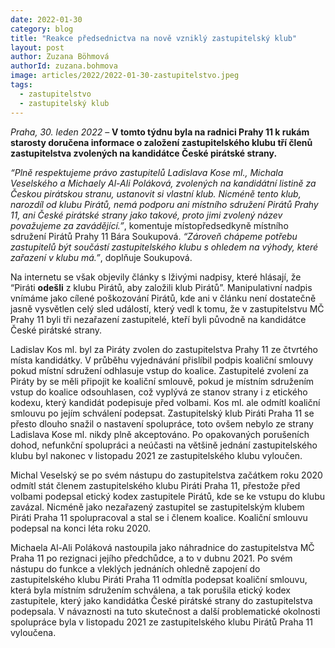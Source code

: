 ```yaml
---
date: 2022-01-30
category: blog
title: "Reakce předsednictva na nově vzniklý zastupitelský klub"
layout: post
author: Zuzana Böhmová
authorId: zuzana.bohmova
image: articles/2022/2022-01-30-zastupitelstvo.jpeg
tags: 
  - zastupitelstvo
  - zastupitelský klub
---
```


*Praha, 30. leden 2022* – **V tomto týdnu byla na radnici Prahy 11 k rukám starosty doručena informace o založení zastupitelského klubu tří členů zastupitelstva zvolených na kandidátce České pirátské strany.**

*“Plně respektujeme právo zastupitelů Ladislava Kose ml., Michala Veselského a Michaely Al-Ali Poláková, zvolených na kandidátní listině za Českou pirátskou stranu, ustanovit si vlastní klub. Nicméně tento klub, narozdíl od klubu Pirátů, nemá podporu ani místního sdružení Pirátů Prahy 11, ani České pirátské strany jako takové, proto jimi zvolený název považujeme za zavádějící.”*, komentuje místopředsedkyně místního sdružení Pirátů Prahy 11 Bára Soukupová. *“Zároveň chápeme potřebu zastupitelů být součástí zastupitelského klubu s ohledem na výhody, které zařazení v klubu má.”*, doplňuje Soukupová.


Na internetu se však objevily články s lživými nadpisy, které hlásají, že “Piráti **odešli** z klubu Pirátů, aby založili klub Pirátů”. Manipulativní nadpis vnímáme jako cílené poškozování Pirátů, kde ani v článku není dostatečně jasně vysvětlen celý sled událostí, který vedl k tomu, že v zastupitelstvu MČ Prahy 11 byli tři nezařazení zastupitelé, kteří byli původně na kandidátce České pirátské strany. 

Ladislav Kos ml. byl za Piráty zvolen do zastupitelstva Prahy 11 ze čtvrtého místa kandidátky. V průběhu vyjednávání přislíbil podpis koaliční smlouvy pokud místní sdružení odhlasuje vstup do koalice. Zastupitelé zvolení za Piráty by se měli připojit ke koaliční smlouvě, pokud je místním sdružením vstup do koalice odsouhlasen, což vyplývá ze stanov strany i z etického kodexu, který kandidát podepisuje před volbami. Kos ml. ale odmítl koaliční smlouvu po jejím schválení podepsat. Zastupitelský klub Piráti Praha 11 se přesto dlouho snažil o nastavení spolupráce, toto ovšem nebylo ze strany Ladislava Kose ml. nikdy plně akceptováno. Po opakovaných porušeních dohod, nefunkční spolupráci a neúčasti na většině jednání zastupitelského klubu byl nakonec v listopadu 2021 ze zastupitelského klubu vyloučen.

Michal Veselský se po svém nástupu do zastupitelstva začátkem roku 2020 odmítl stát členem zastupitelského klubu Piráti Praha 11, přestože před volbami podepsal etický kodex zastupitele Pirátů, kde se ke vstupu do klubu zavázal. Nicméně jako nezařazený zastupitel se zastupitelským klubem Piráti Praha 11 spolupracoval a stal se i členem koalice. Koaliční smlouvu podepsal na konci léta roku 2020. 

Michaela Al-Ali Poláková nastoupila jako náhradnice do zastupitelstva MČ Praha 11 po rezignaci jejího předchůdce, a to v dubnu 2021. Po svém nástupu do funkce a vleklých jednáních ohledně zapojení do zastupitelského klubu Piráti Praha 11 odmítla podepsat koaliční smlouvu, která byla místním sdružením schválena, a tak porušila etický kodex zastupitele, který jako kandidátka České pirátské strany do zastupitelstva podepsala. V návaznosti na tuto skutečnost a další problematické okolnosti spolupráce byla v listopadu 2021 ze zastupitelského klubu Pirátů Praha 11 vyloučena.
